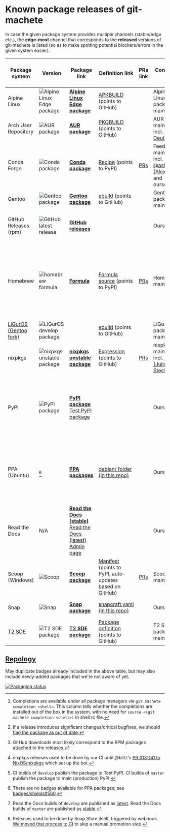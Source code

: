 # Known package releases of git-machete

In case the given package system provides multiple channels (stable/edge etc.),
the **edge-most** channel that corresponds to the **released** versions of git-machete is listed
(so as to make spotting potential blockers/errors in the given system easier).

| Package system                                      | Version                                                                                                         | Package link                                                                                                                                                                                                              | Definition link                                                                                                                            | PRs link                                                                     | Controlled by                                                                               | Released by                                                                                                                                                                           | Installs completions [^0] and/or man page? | Downloads, last modified etc.                                                                                                                                                                                                                                                                                         |
|-----------------------------------------------------|-----------------------------------------------------------------------------------------------------------------|---------------------------------------------------------------------------------------------------------------------------------------------------------------------------------------------------------------------------|--------------------------------------------------------------------------------------------------------------------------------------------|------------------------------------------------------------------------------|---------------------------------------------------------------------------------------------|---------------------------------------------------------------------------------------------------------------------------------------------------------------------------------------|--------------------------------------------|-----------------------------------------------------------------------------------------------------------------------------------------------------------------------------------------------------------------------------------------------------------------------------------------------------------------------|
| Alpine Linux                                        | ![Alpine Linux Edge package](https://repology.org/badge/version-for-repo/alpine_edge/git-machete.svg?header=)   | [**Alpine Linux Edge package**](https://pkgs.alpinelinux.org/package/edge/community/x86/git-machete)                                                                                                                      | [APKBUILD](https://git.alpinelinux.org/aports/tree/community/git-machete/APKBUILD) (points to GitHub)                                      |                                                                              | Alpine Linux package maintainers                                                            | Alpine Linux package maintainers                                                                                                                                                      | bash, fish, zsh                            |                                                                                                                                                                                                                                                                                                                       |
| Arch User Repository                                | ![AUR package](https://img.shields.io/aur/version/git-machete.svg?label=)                                       | [**AUR package**](https://aur.archlinux.org/packages/git-machete)                                                                                                                                                         | [PKGBUILD](https://aur.archlinux.org/cgit/aur.git/tree/PKGBUILD?h=git-machete) (points to GitHub)                                          |                                                                              | AUR maintainers, incl. [Ila&iuml; Deutel](https://github.com/ilai-deutel)                   | AUR maintainers[^1]                                                                                                                                                                   | bash, fish, zsh                            | ![AUR last modified](https://img.shields.io/aur/last-modified/git-machete.svg)                                                                                                                                                                                                                                        |
| Conda Forge                                         | ![Conda package](https://img.shields.io/conda/vn/conda-forge/git-machete.svg?label=)                            | [**Conda package**](https://anaconda.org/conda-forge/git-machete)                                                                                                                                                         | [Recipe](https://github.com/conda-forge/git-machete-feedstock/blob/main/recipe/meta.yaml) (points to PyPI)                                 | [PRs](https://github.com/conda-forge/git-machete-feedstock/pulls?q=is%3Apr)  | Feedstock maintainers, incl. [@asford (Alex Ford)](https://github.com/asford) and ourselves | Feedstock GitHub bot                                                                                                                                                                  | -                                          | ![Conda downloads](https://img.shields.io/conda/dn/conda-forge/git-machete.svg)                                                                                                                                                                                                                                       |
| Gentoo                                              | ![Gentoo package](https://repology.org/badge/version-for-repo/gentoo/git-machete.svg?header=)                   | [**Gentoo package**](https://packages.gentoo.org/packages/dev-vcs/git-machete)                                                                                                                                            | [ebuild](https://gitweb.gentoo.org/repo/gentoo.git/tree/dev-vcs/git-machete) (points to GitHub)                                            |                                                                              | Gentoo package maintainers                                                                  | Gentoo package maintainers                                                                                                                                                            | bash, fish, zsh                            |                                                                                                                                                                                                                                                                                                                       |
| GitHub Releases (rpm)                               | ![GitHub latest release](https://img.shields.io/github/v/release/VirtusLab/git-machete?label=)                  | [**GitHub releases**](https://github.com/VirtusLab/git-machete/releases)                                                                                                                                                  |                                                                                                                                            |                                                                              | Ourselves                                                                                   | Our CI on `master` builds                                                                                                                                                             | -                                          | ![GitHub releases total downloads](https://img.shields.io/github/downloads/VirtusLab/git-machete/total)[^2]                                                                                                                                                                                                           |
| Homebrew                                            | ![homebrew formula](https://img.shields.io/homebrew/v/git-machete.svg?label=)                                   | [**Formula**](https://formulae.brew.sh/formula/git-machete)                                                                                                                                                               | [Formula source](https://github.com/Homebrew/homebrew-core/blob/master/Formula/g/git-machete.rb) (points to PyPI)                          | [PRs](https://github.com/Homebrew/homebrew-core/pulls?q=is%3Apr+git-machete) | Homebrew maintainers                                                                        | Our CI on `master` builds (opens formula-bump PR), then homebrew-core GitHub Actions                                                                                                  | bash, fish, zsh + man page                 | ![homebrew formula monthly downloads](https://img.shields.io/homebrew/installs/dm/git-machete.svg) <br/> ![homebrew formula quarterly downloads](https://img.shields.io/homebrew/installs/dq/git-machete.svg) <br/> ![homebrew formula yearly downloads](https://img.shields.io/homebrew/installs/dy/git-machete.svg) |
| [LiGurOS (Gentoo fork)](https://liguros.gitlab.io/) | ![LiGurOS develop package](https://repology.org/badge/version-for-repo/liguros_develop/git-machete.svg?header=) |                                                                                                                                                                                                                           | [ebuild](https://gitlab.com/liguros/liguros-repo/-/tree/develop/dev-vcs/git-machete) (points to GitHub)                                    |                                                                              | LiGurOS package maintainers                                                                 | LiGurOS package maintainers                                                                                                                                                           | bash, fish, zsh                            |                                                                                                                                                                                                                                                                                                                       |
| nixpkgs                                             | ![nixpkgs unstable package](https://repology.org/badge/version-for-repo/nix_unstable/git-machete.svg?header=)   | [**nixpkgs unstable package**](https://search.nixos.org/packages?channel=unstable&show=git-machete&query=git-machete)                                                                                                     | [Expression](https://github.com/NixOS/nixpkgs/blob/master/pkgs/applications/version-management/git-machete/default.nix) (points to GitHub) | [PRs](https://github.com/NixOS/nixpkgs/pulls?q=is%3Apr+git-machete)          | nixpkgs maintainers, incl. [@blitz (Julian Stecklina)](https://github.com/blitz)            | [@r-ryantm bot](https://github.com/r-ryantm) ([logs](https://r.ryantm.com/log/git-machete/))[^3]                                                                                      | bash, fish, zsh                            |                                                                                                                                                                                                                                                                                                                       |
| PyPI                                                | ![PyPI package](https://img.shields.io/pypi/v/git-machete.svg?label=)                                           | [**PyPI package**](https://pypi.org/project/git-machete) <br/> [Test PyPI package](https://test.pypi.org/project/git-machete)                                                                                             |                                                                                                                                            |                                                                              | Ourselves                                                                                   | Our CI on `master` builds[^4]                                                                                                                                                         | -                                          | ![PyPI daily downloads](https://img.shields.io/pypi/dd/git-machete.svg) <br/> ![PyPI weekly downloads](https://img.shields.io/pypi/dw/git-machete.svg) <br/> ![PyPI monthly downloads](https://img.shields.io/pypi/dm/git-machete.svg) <br/> ![PyPI wheel?](https://img.shields.io/pypi/wheel/git-machete.svg)        |
| PPA (Ubuntu)                                        | [^5]                                                                                                            | [**PPA packages**](https://launchpad.net/~virtuslab/+archive/ubuntu/git-machete/+packages)                                                                                                                                | [debian/ folder (in this repo)](debian)                                                                                                    |                                                                              | Ourselves                                                                                   | Our CI on `master` builds (uploads source package), then Launchpad build system (see [builds](https://launchpad.net/~virtuslab/+archive/ubuntu/git-machete/+builds?&build_state=all)) | -                                          |                                                                                                                                                                                                                                                                                                                       |
| Read the Docs                                       | N/A                                                                                                             | [**Read the Docs (stable)**](https://git-machete.readthedocs.io/en/stable) <br/> [Read the Docs (latest)](https://git-machete.readthedocs.io/en/latest) <br/> [Admin page](https://readthedocs.org/projects/git-machete/) |                                                                                                                                            |                                                                              | Ourselves                                                                                   | Read the Docs itself (see [builds](https://readthedocs.org/projects/git-machete/builds)), triggered by GitHub webhook [^6]                                                            | N/A                                        | ![Read the Docs build status](https://readthedocs.org/projects/git-machete/badge/?version=stable)                                                                                                                                                                                                                     |
| Scoop (Windows)                                     | ![Scoop](https://img.shields.io/scoop/v/git-machete?label=)                                                     | [**Scoop package**](https://scoop.sh/#/apps?q=git-machete)                                                                                                                                                                | [Manifest](https://github.com/ScoopInstaller/Main/blob/master/bucket/git-machete.json) (points to PyPI, auto-updates based on GitHub)      | [PRs](https://github.com/ScoopInstaller/Main/pulls?q=is%3Apr+git-machete)    | Scoop maintainers                                                                           | Scoop itself (thanks to `autoupdate` attribute in manifest)                                                                                                                           | -                                          |                                                                                                                                                                                                                                                                                                                       |
| Snap                                                | ![Snap](https://img.shields.io/snapcraft/v/git-machete/latest/stable?label=)                                    | [**Snap package**](https://snapcraft.io/git-machete)                                                                                                                                                                      | [snapcraft.yaml (in this repo)](snap/snapcraft.yaml)                                                                                       |                                                                              | Ourselves                                                                                   | Our CI on `master` builds[^7]                                                                                                                                                         | -                                          |                                                                                                                                                                                                                                                                                                                       |
| [T2 SDE](https://t2sde.org/)                        | ![T2 SDE package](https://repology.org/badge/version-for-repo/t2/git-machete.svg?header=)                       | [**T2 SDE package**](https://t2sde.org/packages/git-machete)                                                                                                                                                              | [Package definition](http://svn.exactcode.de/t2/trunk/package/contrib/git-machete/) (points to GitHub)                                     |                                                                              | T2 SDE package maintainers                                                                  | T2 SDE package maintainers                                                                                                                                                            | -                                          |                                                                                                                                                                                                                                                                                                                       |

[^0]: Completions are available under all package managers via `git machete completion <shell>`.
      This column tells whether the completions are installed out of the box in the system, with no need for `source <(git machete completion <shell>)` in shell rc file.

[^1]: If a release introduces significant changes/critical bugfixes, we should [flag the package as out of date](https://aur.archlinux.org/pkgbase/git-machete/flag).

[^2]: GitHub downloads most likely correspond to the RPM packages attached to the releases.

[^3]: nixpkgs releases used to be done by our CI until @blitz's [PR #131141 to NixOS/nixpkgs](https://github.com/NixOS/nixpkgs/pull/131141) which set up the bot.

[^4]: CI builds of `develop` publish the package to Test PyPI.
      CI builds of `master`  publish the package to main (production) PyPI.

[^5]: There are no badges available for PPA packages; see [badges/shields#560](https://github.com/badges/shields/issues/560).

[^6]: Read the Docs builds of `develop` are published as [latest](https://git-machete.readthedocs.io/en/latest).
      Read the Docs builds of `master`  are published as [stable](https://git-machete.readthedocs.io/en/stable).

[^7]: Releases used to be done by Snap Store itself, triggered by webhook. [We moved that process to CI](https://github.com/VirtusLab/git-machete/issues/436) to skip a manual promotion step.

## [Repology](https://repology.org/project/git-machete/versions)

May duplicate badges already included in the above table,
but may also include newly-added packages that we're not aware of yet.

[![Packaging status](https://repology.org/badge/vertical-allrepos/git-machete.svg)](https://repology.org/project/git-machete/versions)
